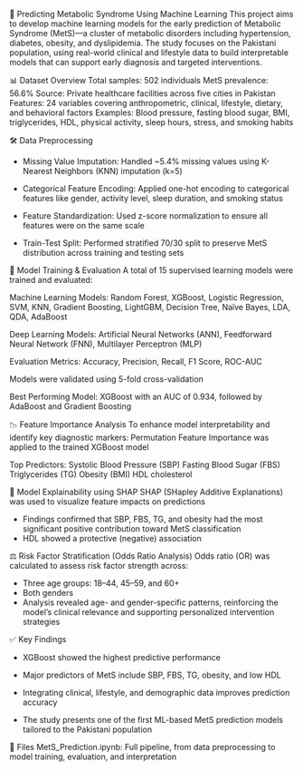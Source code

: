 🧬 Predicting Metabolic Syndrome Using Machine Learning
This project aims to develop machine learning models for the early prediction of Metabolic Syndrome (MetS)—a cluster of metabolic disorders including hypertension, diabetes, obesity, and dyslipidemia. The study focuses on the Pakistani population, using real-world clinical and lifestyle data to build interpretable models that can support early diagnosis and targeted interventions.

📊 Dataset Overview
Total samples: 502 individuals
MetS prevalence: 56.6%
Source: Private healthcare facilities across five cities in Pakistan
Features: 24 variables covering anthropometric, clinical, lifestyle, dietary, and behavioral factors
Examples: Blood pressure, fasting blood sugar, BMI, triglycerides, HDL, physical activity, sleep hours, stress, and smoking habits

🛠️ Data Preprocessing
- Missing Value Imputation:
Handled ~5.4% missing values using K-Nearest Neighbors (KNN) imputation (k=5)

- Categorical Feature Encoding:
Applied one-hot encoding to categorical features like gender, activity level, sleep duration, and smoking status

- Feature Standardization:
Used z-score normalization to ensure all features were on the same scale

- Train-Test Split:
Performed stratified 70/30 split to preserve MetS distribution across training and testing sets

🤖 Model Training & Evaluation
A total of 15 supervised learning models were trained and evaluated:

Machine Learning Models:
Random Forest, XGBoost, Logistic Regression, SVM, KNN, Gradient Boosting, LightGBM, Decision Tree, Naïve Bayes, LDA, QDA, AdaBoost

Deep Learning Models:
Artificial Neural Networks (ANN), Feedforward Neural Network (FNN), Multilayer Perceptron (MLP)

Evaluation Metrics:
Accuracy, Precision, Recall, F1 Score, ROC-AUC

Models were validated using 5-fold cross-validation

Best Performing Model:
XGBoost with an AUC of 0.934, followed by AdaBoost and Gradient Boosting

📉 Feature Importance Analysis
To enhance model interpretability and identify key diagnostic markers:
Permutation Feature Importance was applied to the trained XGBoost model

Top Predictors:
Systolic Blood Pressure (SBP)
Fasting Blood Sugar (FBS)
Triglycerides (TG)
Obesity (BMI)
HDL cholesterol

🧠 Model Explainability using SHAP
SHAP (SHapley Additive Explanations) was used to visualize feature impacts on predictions
- Findings confirmed that SBP, FBS, TG, and obesity had the most significant positive contribution toward MetS classification
- HDL showed a protective (negative) association

⚖️ Risk Factor Stratification (Odds Ratio Analysis)
Odds ratio (OR) was calculated to assess risk factor strength across:
- Three age groups: 18–44, 45–59, and 60+
- Both genders
- Analysis revealed age- and gender-specific patterns, reinforcing the model’s clinical relevance and supporting personalized intervention strategies

✅ Key Findings
- XGBoost showed the highest predictive performance

- Major predictors of MetS include SBP, FBS, TG, obesity, and low HDL

- Integrating clinical, lifestyle, and demographic data improves prediction accuracy

- The study presents one of the first ML-based MetS prediction models tailored to the Pakistani population

📁 Files
MetS_Prediction.ipynb: Full pipeline, from data preprocessing to model training, evaluation, and interpretation

